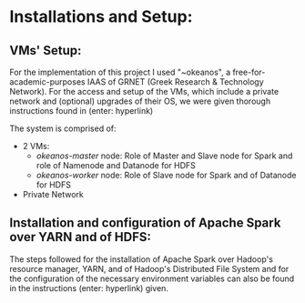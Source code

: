 # Installations and Setup:
## VMs' Setup:
For the implementation of this project I used "~okeanos", a free-for-academic-purposes IAAS of GRNET (Greek Research & Technology Network). For the access and setup of the VMs, which include a private network and (optional) upgrades of their OS, we were given thorough instructions found in (enter: hyperlink)

The system is comprised of:
- 2 VMs:
  - _okeanos-master_ node: Role of Master and Slave node for Spark and role of Namenode and Datanode for HDFS
  - _okeanos-worker_ node: Role of Slave node for Spark and of Datanode for HDFS
- Private Network

## Installation and configuration of Apache Spark over YARN and of HDFS:
The steps followed for the installation of Apache Spark over Hadoop's resource manager, YARN, and of Hadoop's Distributed File System and for the configuration of the necessary environment variables can also be found in the instructions (enter: hyperlink) given.
